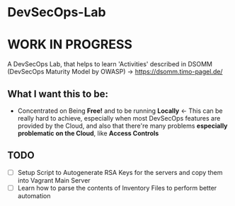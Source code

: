 # DevSecOps-Lab
# WORK IN PROGRESS

A DevSecOps Lab, that helps to learn 'Activities' described in DSOMM (DevSecOps Maturity Model by OWASP) -> https://dsomm.timo-pagel.de/

## What I want this to be:
- Concentrated on Being **Free!** and to be running **Locally** <- This can be really hard to achieve, especially when most DevSecOps features are provided by the Cloud, and also that there're many problems **especially problematic on the Cloud**, like **Access Controls**

## TODO
- [ ] Setup Script to Autogenerate RSA Keys for the servers and copy them into Vagrant Main Server
- [ ] Learn how to parse the contents of Inventory Files to perform better automation
